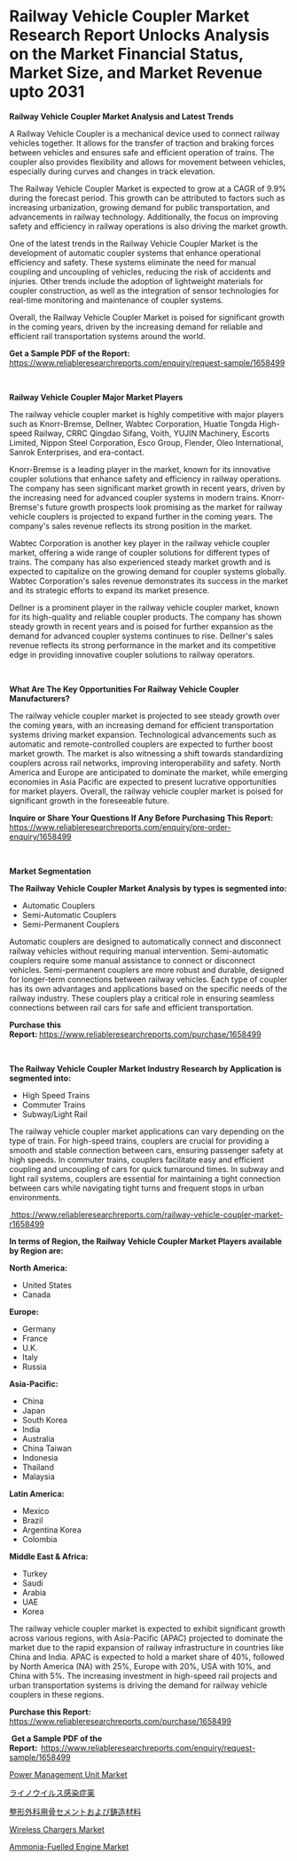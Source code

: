<p><h1>Railway Vehicle Coupler Market Research Report Unlocks Analysis on the Market Financial Status, Market Size, and Market Revenue upto 2031</h1></p><p><strong>Railway Vehicle Coupler Market Analysis and Latest Trends</strong></p>
<p><p>A Railway Vehicle Coupler is a mechanical device used to connect railway vehicles together. It allows for the transfer of traction and braking forces between vehicles and ensures safe and efficient operation of trains. The coupler also provides flexibility and allows for movement between vehicles, especially during curves and changes in track elevation.</p><p>The Railway Vehicle Coupler Market is expected to grow at a CAGR of 9.9% during the forecast period. This growth can be attributed to factors such as increasing urbanization, growing demand for public transportation, and advancements in railway technology. Additionally, the focus on improving safety and efficiency in railway operations is also driving the market growth.</p><p>One of the latest trends in the Railway Vehicle Coupler Market is the development of automatic coupler systems that enhance operational efficiency and safety. These systems eliminate the need for manual coupling and uncoupling of vehicles, reducing the risk of accidents and injuries. Other trends include the adoption of lightweight materials for coupler construction, as well as the integration of sensor technologies for real-time monitoring and maintenance of coupler systems.</p><p>Overall, the Railway Vehicle Coupler Market is poised for significant growth in the coming years, driven by the increasing demand for reliable and efficient rail transportation systems around the world.</p></p>
<p><strong>Get a Sample PDF of the Report:&nbsp;</strong> <a href="https://www.reliableresearchreports.com/enquiry/request-sample/1658499">https://www.reliableresearchreports.com/enquiry/request-sample/1658499</a></p>
<p>&nbsp;</p>
<p><strong>Railway Vehicle Coupler Major Market Players</strong></p>
<p><p>The railway vehicle coupler market is highly competitive with major players such as Knorr-Bremse, Dellner, Wabtec Corporation, Huatie Tongda High-speed Railway, CRRC Qingdao Sifang, Voith, YUJIN Machinery, Escorts Limited, Nippon Steel Corporation, Esco Group, Flender, Oleo International, Sanrok Enterprises, and era-contact.</p><p>Knorr-Bremse is a leading player in the market, known for its innovative coupler solutions that enhance safety and efficiency in railway operations. The company has seen significant market growth in recent years, driven by the increasing need for advanced coupler systems in modern trains. Knorr-Bremse's future growth prospects look promising as the market for railway vehicle couplers is projected to expand further in the coming years. The company's sales revenue reflects its strong position in the market.</p><p>Wabtec Corporation is another key player in the railway vehicle coupler market, offering a wide range of coupler solutions for different types of trains. The company has also experienced steady market growth and is expected to capitalize on the growing demand for coupler systems globally. Wabtec Corporation's sales revenue demonstrates its success in the market and its strategic efforts to expand its market presence.</p><p>Dellner is a prominent player in the railway vehicle coupler market, known for its high-quality and reliable coupler products. The company has shown steady growth in recent years and is poised for further expansion as the demand for advanced coupler systems continues to rise. Dellner's sales revenue reflects its strong performance in the market and its competitive edge in providing innovative coupler solutions to railway operators.</p></p>
<p>&nbsp;</p>
<p><strong>What Are The Key Opportunities For Railway Vehicle Coupler Manufacturers?</strong></p>
<p><p>The railway vehicle coupler market is projected to see steady growth over the coming years, with an increasing demand for efficient transportation systems driving market expansion. Technological advancements such as automatic and remote-controlled couplers are expected to further boost market growth. The market is also witnessing a shift towards standardizing couplers across rail networks, improving interoperability and safety. North America and Europe are anticipated to dominate the market, while emerging economies in Asia Pacific are expected to present lucrative opportunities for market players. Overall, the railway vehicle coupler market is poised for significant growth in the foreseeable future.</p></p>
<p><strong>Inquire or Share Your Questions If Any Before Purchasing This Report:</strong> <a href="https://www.reliableresearchreports.com/enquiry/pre-order-enquiry/1658499">https://www.reliableresearchreports.com/enquiry/pre-order-enquiry/1658499</a></p>
<p>&nbsp;</p>
<p><strong>Market Segmentation</strong></p>
<p><strong>The Railway Vehicle Coupler Market Analysis by types is segmented into:</strong></p>
<p><ul><li>Automatic Couplers</li><li>Semi-Automatic Couplers</li><li>Semi-Permanent Couplers</li></ul></p>
<p><p>Automatic couplers are designed to automatically connect and disconnect railway vehicles without requiring manual intervention. Semi-automatic couplers require some manual assistance to connect or disconnect vehicles. Semi-permanent couplers are more robust and durable, designed for longer-term connections between railway vehicles. Each type of coupler has its own advantages and applications based on the specific needs of the railway industry. These couplers play a critical role in ensuring seamless connections between rail cars for safe and efficient transportation.</p></p>
<p><strong>Purchase this Report:&nbsp;</strong><a href="https://www.reliableresearchreports.com/purchase/1658499">https://www.reliableresearchreports.com/purchase/1658499</a></p>
<p>&nbsp;</p>
<p><strong>The Railway Vehicle Coupler Market Industry Research by Application is segmented into:</strong></p>
<p><ul><li>High Speed Trains</li><li>Commuter Trains</li><li>Subway/Light Rail</li></ul></p>
<p><p>The railway vehicle coupler market applications can vary depending on the type of train. For high-speed trains, couplers are crucial for providing a smooth and stable connection between cars, ensuring passenger safety at high speeds. In commuter trains, couplers facilitate easy and efficient coupling and uncoupling of cars for quick turnaround times. In subway and light rail systems, couplers are essential for maintaining a tight connection between cars while navigating tight turns and frequent stops in urban environments.</p></p>
<p><a href="https://www.reliableresearchreports.com/railway-vehicle-coupler-market-r1658499">&nbsp;https://www.reliableresearchreports.com/railway-vehicle-coupler-market-r1658499</a></p>
<p><strong>In terms of Region, the Railway Vehicle Coupler Market Players available by Region are:</strong></p>
<p>
    <p> <strong> North America: </strong>
        <ul>
            <li>United States</li>
            <li>Canada</li>
        </ul>
        </p> 
    <p> <strong> Europe: </strong>
        <ul>
            <li>Germany</li>
            <li>France</li>
            <li>U.K.</li>
            <li>Italy</li>
            <li>Russia</li>
        </ul>
        </p> 
    <p> <strong> Asia-Pacific: </strong>
        <ul>
            <li>China</li>
            <li>Japan</li>
            <li>South Korea</li>
            <li>India</li>
            <li>Australia</li>
            <li>China Taiwan</li>
            <li>Indonesia</li>
            <li>Thailand</li>
            <li>Malaysia</li>
        </ul>
        </p> 
    <p> <strong> Latin America: </strong>
        <ul>
            <li>Mexico</li>
            <li>Brazil</li>
            <li>Argentina Korea</li>
            <li>Colombia</li>
        </ul>
        </p> 
    <p> <strong> Middle East & Africa: </strong>
        <ul>
            <li>Turkey</li>
            <li>Saudi</li>
            <li>Arabia</li>
            <li>UAE</li>
            <li>Korea</li>
        </ul>
    </p>
    </p>
<p><p>The railway vehicle coupler market is expected to exhibit significant growth across various regions, with Asia-Pacific (APAC) projected to dominate the market due to the rapid expansion of railway infrastructure in countries like China and India. APAC is expected to hold a market share of 40%, followed by North America (NA) with 25%, Europe with 20%, USA with 10%, and China with 5%. The increasing investment in high-speed rail projects and urban transportation systems is driving the demand for railway vehicle couplers in these regions.</p></p>
<p><strong>Purchase this Report: </strong><a href="https://www.reliableresearchreports.com/purchase/1658499">https://www.reliableresearchreports.com/purchase/1658499</a></p>
<p>&nbsp;<strong>Get a Sample PDF of the Report:&nbsp;&nbsp;</strong><a href="https://www.reliableresearchreports.com/enquiry/request-sample/1658499">https://www.reliableresearchreports.com/enquiry/request-sample/1658499</a></p>
<p><strong></strong></p>
<p><p><a href="https://issuu.com/reportprime-2/docs/power-management-unit-market-size-2030.pptx">Power Management Unit Market</a></p><p><a href="https://medium.com/@oliveyew35/%E9%BC%BB%E7%82%8E%E3%82%A6%E3%82%A4%E3%83%AB%E3%82%B9%E6%84%9F%E6%9F%93%E7%97%87%E6%B2%BB%E7%99%82%E8%96%AC%E5%B8%82%E5%A0%B4%E8%A6%8F%E6%A8%A1-%E5%B8%82%E5%A0%B4%E5%8B%95%E5%90%91%E3%81%A8%E5%B8%82%E5%A0%B4%E4%BA%88%E6%B8%AC-2024%E5%B9%B4%E3%81%8B%E3%82%892031%E5%B9%B4-a551cd1cfd45">ライノウイルス感染症薬</a></p><p><a href="https://medium.com/@byroalenzuela76845/%E6%95%B4%E5%BD%A2%E5%A4%96%E7%A7%91%E7%94%A8%E9%AA%A8%E3%82%BB%E3%83%A1%E3%83%B3%E3%83%88%E3%81%A8%E3%82%AD%E3%83%A3%E3%82%B9%E3%83%86%E3%82%A3%E3%83%B3%E3%82%B0%E6%9D%90%E6%96%99%E3%81%AE%E5%B8%82%E5%A0%B4%E3%82%B7%E3%82%A7%E3%82%A2%E3%81%AE%E9%80%B2%E5%B1%95%E3%81%A8%E5%B8%82%E5%A0%B4%E6%88%90%E9%95%B7%E3%83%88%E3%83%AC%E3%83%B3%E3%83%892024%E5%B9%B4%E3%81%8B%E3%82%892031%E5%B9%B4%E3%81%BE%E3%81%A7-075cad4ba658">整形外科用骨セメントおよび鋳造材料</a></p><p><a href="https://issuu.com/reportprime-2/docs/wireless-chargers-market-size-2030.pptx">Wireless Chargers Market</a></p><p><a href="https://github.com/lylyparadise/Market-Research-Report-List-3/blob/main/ammonia-fuelled-engine-market.md">Ammonia-Fuelled Engine Market</a></p></p>